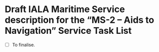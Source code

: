 # Draft IALA Maritime Service description for the “MS-2 – Aids to Navigation” Service Task List

- [ ] To finalise.